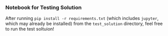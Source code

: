 ### Notebook for Testing Solution

After running `pip install -r requirements.txt` (which includes `jupyter`, which may already be installed) from the `test_solution` directory, feel free to run the test soltuion!